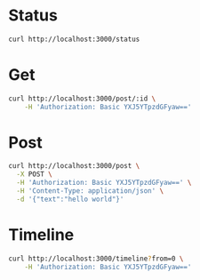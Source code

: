 # Status

```sh
curl http://localhost:3000/status
```

# Get

```sh
curl http://localhost:3000/post/:id \
    -H 'Authorization: Basic YXJ5YTpzdGFyaw=='
```

# Post

```sh
curl http://localhost:3000/post \
  -X POST \
  -H 'Authorization: Basic YXJ5YTpzdGFyaw==' \
  -H 'Content-Type: application/json' \
  -d '{"text":"hello world"}'
```

# Timeline

```sh
curl http://localhost:3000/timeline?from=0 \
    -H 'Authorization: Basic YXJ5YTpzdGFyaw=='
```
